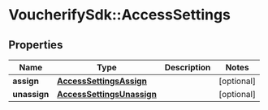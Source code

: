 # VoucherifySdk::AccessSettings

## Properties

| Name | Type | Description | Notes |
| ---- | ---- | ----------- | ----- |
| **assign** | [**AccessSettingsAssign**](AccessSettingsAssign.md) |  | [optional] |
| **unassign** | [**AccessSettingsUnassign**](AccessSettingsUnassign.md) |  | [optional] |

